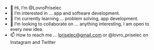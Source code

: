 - 👋 Hi, I’m @LovroPriselec
- 👀 I’m interested in ... app and software development.
- 🌱 I’m currently learning ... problem solving, app development.
- 💞️ I’m looking to collaborate on ... anything interesting, I am open to every new idea.
- 📫 How to reach me ... lpriselec@gmail.com or @lovro_priselec on Instagram and Twitter
